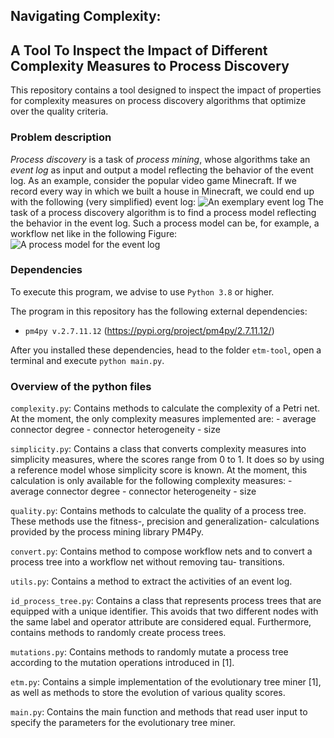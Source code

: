 ## Navigating Complexity:
## A Tool To Inspect the Impact of Different Complexity Measures to Process Discovery
This repository contains a tool designed to inspect the impact of properties for complexity measures on process discovery algorithms that optimize over the quality criteria. 


### Problem description
_Process discovery_ is a task of _process mining_, whose algorithms take an _event log_ as input and output a model reflecting the behavior of the event log.
As an example, consider the popular video game Minecraft. 
If we record every way in which we built a house in Minecraft, we could end up with the following (very simplified) event log:
![An exemplary event log](images/event-log.jpg)
The task of a process discovery algorithm is to find a process model reflecting the behavior in the event log. 
Such a process model can be, for example, a workflow net like in the following Figure:
![A process model for the event log](images/process-model.jpg)

### Dependencies
To execute this program, we advise to use `Python 3.8` or higher.

The program in this repository has the following external dependencies: 
- `pm4py v.2.7.11.12` (https://pypi.org/project/pm4py/2.7.11.12/)

After you installed these dependencies, head to the folder `etm-tool`, open a terminal and execute `python main.py`. 

### Overview of the python files
`complexity.py`:
	Contains methods to calculate the complexity of a Petri net.
	At the moment, the only complexity measures implemented are:
	- average connector degree 
	- connector heterogeneity
	- size

`simplicity.py`:
	Contains a class that converts complexity measures into 
	simplicity measures, where the scores range from 0 to 1.
	It does so by using a reference model whose simplicity 
	score is known. At the moment, this calculation is only 
	available for the following complexity measures:
	- average connector degree
	- connector heterogeneity
	- size
	
`quality.py`:
	Contains methods to calculate the quality of a process tree. 
	These methods use the fitness-, precision and generalization-
	calculations provided by the process mining library PM4Py.

`convert.py`:
	Contains method to compose workflow nets and to convert 
	a process tree into a workflow net without removing tau-
	transitions.
	
`utils.py`:
	Contains a method to extract the activities of an event log.

`id_process_tree.py`:
	Contains a class that represents process trees that are equipped 
	with a unique identifier. This avoids that two different nodes 
	with the same label and operator attribute are considered equal. 
	Furthermore, contains methods to randomly create process trees.

`mutations.py`:
	Contains methods to randomly mutate a process tree according to 
	the mutation operations introduced in [1].
	
`etm.py`:
	Contains a simple implementation of the evolutionary tree miner [1], 
	as well as methods to store the evolution of various quality scores.

`main.py`:
	Contains the main function and methods that read user input to 
	specify the parameters for the evolutionary tree miner.

